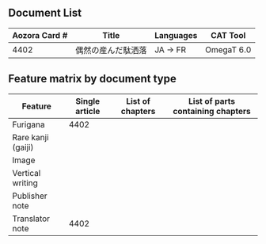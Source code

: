 ## Document List
| Aozora Card #  | Title | Languages | CAT Tool |
| ------------- | ------ | --------- | -------- |
| 4402 | 偶然の産んだ駄洒落  | JA -> FR | OmegaT 6.0 |


## Feature matrix by document type
| Feature | Single article | List of chapters | List of parts containing chapters |
| ------- | -------------- | ---------------- | --------------------------------- |
| Furigana | 4402 | | |
| Rare kanji (gaiji) | | | |
| Image | | | |
| Vertical writing | | | |
| Publisher note | | | |
| Translator note | 4402 | | |


